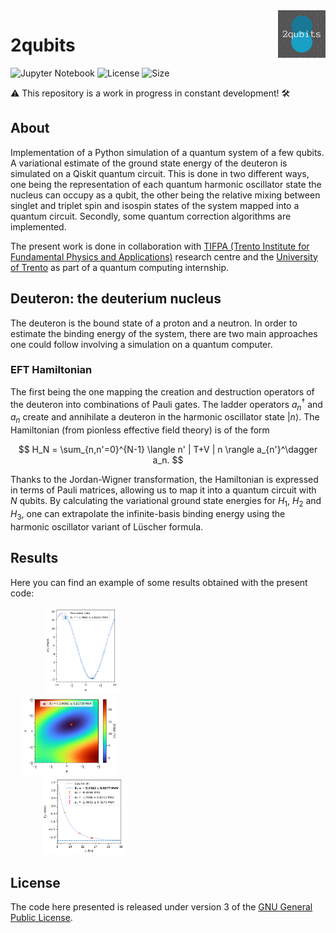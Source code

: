 <img align="right" width=15% src="logo.gif" />

[comment]: <![](./title.svg)>
# 2qubits

![Jupyter Notebook](https://img.shields.io/badge/jupyter-%23FA0F00.svg?style=for-the-badge&logo=jupyter&logoColor=white)
![License](https://img.shields.io/github/license/diegoscantam/2qubits)
![Size](https://img.shields.io/github/repo-size/diegoscantam/2qubits)

:warning: This repository is a work in progress in constant development! :hammer_and_wrench:

## About
Implementation of a Python simulation of a quantum system of a few qubits. A variational estimate of the ground state energy of the deuteron is simulated on a Qiskit quantum circuit. This is done in two different ways, one being the representation of each quantum harmonic oscillator state the nucleus can occupy as a qubit, the other being the relative mixing between singlet and triplet spin and isospin states of the system mapped into a quantum circuit. Secondly, some quantum correction algorithms are implemented.

The present work is done in collaboration with [TIFPA (Trento Institute for Fundamental Physics and Applications)](https://www.tifpa.infn.it/) research centre and the [University of Trento](https://www.unitn.it/en) as part of a quantum computing internship.

## Deuteron: the deuterium nucleus
The deuteron is the bound state of a proton and a neutron. In order to estimate the binding energy of the system, there are two main approaches one could follow involving a simulation on a quantum computer.

### EFT Hamiltonian
The first being the one mapping the creation and destruction operators of the deuteron into combinations of Pauli gates. The ladder operators $a_n^\dagger$ and $a_n$ create and annihilate a deuteron in the harmonic oscillator state $|n \rangle$. The Hamiltonian (from pionless effective field theory) is of the form

$$
H_N = \sum_{n,n'=0}^{N-1} \langle n' | T+V | n \rangle a_{n'}^\dagger a_n.
$$

Thanks to the Jordan-Wigner transformation, the Hamiltonian is expressed in terms of Pauli matrices, allowing us to map it into a quantum circuit with $N$ qubits. By calculating the variational ground state energies for $H_1$, $H_2$ and $H_3$, one can extrapolate the infinite-basis binding energy using the harmonic oscillator variant of Lüscher formula.

## Results
Here you can find an example of some results obtained with the present code:

<p align="center">
<button  style="border: transparent; background-color: transparent;">
    <img align="left" width=30% src="plots/E_2.png"> 
</button>
<button  style="border: transparent; background-color: transparent;">
    <img align="left" width=33% src="plots/E_3.png"> 
</button>
<button style="border: transparent; background-color: transparent;">
    <img align="left" width=33% src="plots/fit_luscher.png"> 
</button>
</p>

## License

The code here presented is released under version 3 of the [GNU General Public License](https://www.gnu.org/licenses/gpl-3.0.html).
